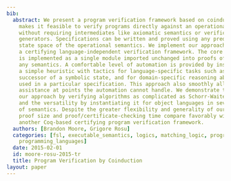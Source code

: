 ```yaml
---
bib:
  abstract: We present a program verification framework based on coinduction, which
    makes it feasible to verify programs directly against an operational semantics,
    without requiring intermediates like axiomatic semantics or verification condition
    generators. Specifications can be written and proved using any predicates on the
    state space of the operational semantics. We implement our approach in Coq, giving
    a certifying language-independent verification framework. The core proof system
    is implemented as a single module imported unchanged into proofs of programs in
    any semantics. A comfortable level of automation is provided by instantiating
    a simple heuristic with tactics for language-specific tasks such as finding the
    successor of a symbolic state, and for domain-specific reasoning about the predicates
    used in a particular specification. This approach also smoothly allows manual
    assistance at points the automation cannot handle. We demonstrate the power of
    our approach by verifying algorithms as complicated as Schorr-Waite graph marking,
    and the versatility by instantiating it for object languages in several styles
    of semantics. Despite the greater flexibility and generality of our approach,
    proof size and proof/certificate-checking time compare favorably with Bedrock,
    another Coq-based certifying program verification framework.
  authors: [Brandon Moore, Grigore Rosu]
  categories: [fsl, executable_semantics, logics, matching_logic, program_verification,
    programming_languages]
  date: 2015-02-01
  id: moore-rosu-2015-tr
  title: Program Verification by Coinduction
layout: paper
---
```

